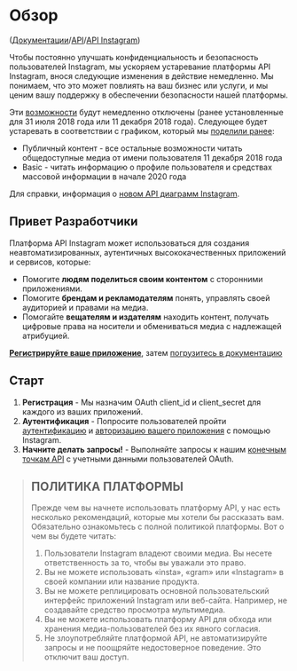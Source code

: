 # Обзор

([Документации](../../Readme.md)/[API](../Readme__api.md)/[API Instagram](api__instagram.md))

Чтобы постоянно улучшать конфиденциальность и безопасность пользователей Instagram, мы ускоряем устаревание платформы API Instagram, внося следующие изменения в действие немедленно. Мы понимаем, что это может повлиять на ваш бизнес или услуги, и мы ценим вашу поддержку в обеспечении безопасности нашей платформы.

Эти [возможности](insta__changelog.md) будут немедленно отключены (ранее установленные для 31 июля 2018 года или 11 декабря 2018 года). Следующее будет устаревать в соответствии с графиком, который мы [поделили ранее](https://developers.facebook.com/blog/post/2018/01/30/instagram-graph-api-updates/):

* Публичный контент - все остальные возможности читать общедоступные медиа от имени пользователя 11 декабря 2018 года
* Basic - читать информацию о профиле пользователя и средствах массовой информации в начале 2020 года

Для справки, информация о [новом API диаграмм Instagram](https://developers.facebook.com/products/instagram/).

## Привет Разработчики

Платформа API Instagram может использоваться для создания неавтоматизированных, аутентичных высококачественных приложений и сервисов, которые:

* Помогите **людям поделиться своим контентом** с сторонними приложениями.
* Помогите **брендам и рекламодателям** понять, управлять своей аудиторией и правами на медиа.
* Помогайте **вещателям и издателям** находить контент, получать цифровые права на носители и обмениваться медиа с надлежащей атрибуцией.

[**Регистрируйте ваше приложение**](https://www.instagram.com/developer/clients/manage/), затем [погрузитесь в документацию](insta__authentication.md)

## Старт

1. **Регистрация** - Мы назначим OAuth client_id и client_secret для каждого из ваших приложений.
2. **Аутентификация** - Попросите пользователей пройти [аутентификацию](insta__authentication.md) и [авторизацию вашего приложения](insta__login_permissions.md) с помощью Instagram.
3. **Начните делать запросы!** - Выполняйте запросы к нашим [конечным точкам API](insta__endpoints.md) с учетными данными пользователей OAuth.

> ## ПОЛИТИКА ПЛАТФОРМЫ
> Прежде чем вы начнете использовать платформу API, у нас есть несколько рекомендаций, которые мы хотели бы рассказать вам. Обязательно ознакомьтесь с полной политикой платформы. Вот о чем вы будете читать:
> 1. Пользователи Instagram владеют своими медиа. Вы несете ответственность за то, чтобы вы уважали это право.
> 2. Вы не можете использовать «insta», «gram» или «Instagram» в своей компании или название продукта.
> 3. Вы не можете реплицировать основной пользовательский интерфейс приложений Instagram или веб-сайта. Например, не создавайте средство просмотра мультимедиа.
> 4. Вы не можете использовать платформу API для обхода или хранения медиа-пользователей без их явного согласия.
> 5. Не злоупотребляйте платформой API, не автоматизируйте запросы и не поощряйте недостоверное поведение. Это отключит ваш доступ.